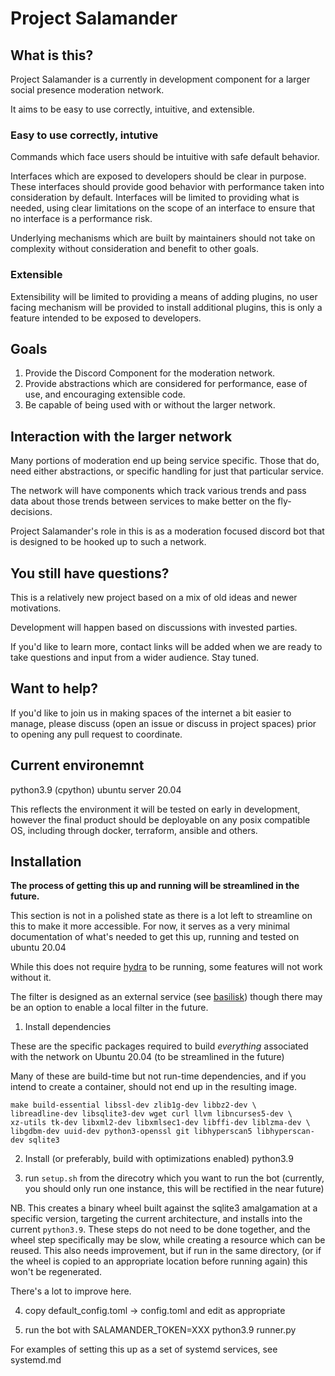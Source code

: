 # Project Salamander

## What is this?

Project Salamander is a currently in development component
for a larger social presence moderation network.

It aims to be easy to use correctly, intuitive, and extensible.

### Easy to use correctly, intutive

Commands which face users should be intuitive with safe default behavior.

Interfaces which are exposed to developers should be clear in purpose.
These interfaces should provide good behavior with performance
taken into consideration by default. Interfaces will be limited to
providing what is needed, using clear limitations on the scope of an interface
to ensure that no interface is a performance risk.

Underlying mechanisms which are built by maintainers should not take on
complexity without consideration and benefit to other goals.

### Extensible

Extensibility will be limited to providing a means of adding plugins,
no user facing mechanism will be provided to install additional plugins,
this is only a feature intended to be exposed to developers.

## Goals

1. Provide the Discord Component for the moderation network.
2. Provide abstractions which are considered for performance, ease of use, and encouraging extensible code.
3. Be capable of being used with or without the larger network.

## Interaction with the larger network

Many portions of moderation end up being service specific.
Those that do, need either abstractions, or specific handling for just that particular service.

The network will have components which track various trends
and pass data about those trends between services to make better on the fly-decisions.

Project Salamander's role in this is as a moderation focused discord bot that
is designed to be hooked up to such a network.

## You still have questions?

This is a relatively new project based on a mix of old ideas and newer motivations.

Development will happen based on discussions with invested parties.

If you'd like to learn more, contact links will be added when we are ready to take questions and input from a wider audience. Stay tuned.


## Want to help?

If you'd like to join us in making spaces of the internet a bit easier to manage,
please discuss (open an issue or discuss in project spaces) prior to opening any pull request to coordinate.


## Current environemnt

python3.9 (cpython)
ubuntu server 20.04

This reflects the environment it will be tested on early in development, however
the final product should be deployable on any posix compatible OS,
including through docker, terraform, ansible and others.

## Installation

**The process of getting this up and running will be streamlined in the future.**

This section is not in a polished state as there is a lot left to streamline on this to make it more accessible.
For now, it serves as a very minimal documentation of what's needed to get this up, running and tested on ubuntu 20.04

While this does not require [hydra](https://github.com/unified-moderation-network/hydra) to be running, some features will not work without it.

The filter is designed as an external service (see [basilisk](https://github.com/unified-moderation-network/basilisk))
though there may be an option to enable a local filter in the future.


1. Install dependencies

These are the specific packages required to build *everything* associated with the network
on Ubuntu 20.04 (to be streamlined in the future)

Many of these are build-time but not run-time dependencies, and if you intend to create a container, should not end up in the resulting image.

```
make build-essential libssl-dev zlib1g-dev libbz2-dev \
libreadline-dev libsqlite3-dev wget curl llvm libncurses5-dev \
xz-utils tk-dev libxml2-dev libxmlsec1-dev libffi-dev liblzma-dev \
libgdbm-dev uuid-dev python3-openssl git libhyperscan5 libhyperscan-dev sqlite3
```

2. Install (or preferably, build with optimizations enabled) python3.9

3. run `setup.sh` from the direcotry which you want to run the bot (currently, you should only run one instance, this will be rectified in the near future)

  NB. This creates a binary wheel built against the sqlite3 amalgamation at a specific version, targeting the current architecture,
  and installs into the current `python3.9`.
  These steps do not need to be done together, and the wheel step specifically may be slow, while creating a resource which can be reused.
  This also needs improvement, but if run in the same directory, (or if the wheel is copied to an appropriate location before running again)
  this won't be regenerated.

  There's a lot to improve here.

4. copy default_config.toml -> config.toml and edit as appropriate

5. run the bot with SALAMANDER_TOKEN=XXX python3.9 runner.py

For examples of setting this up as a set of systemd services, see systemd.md
